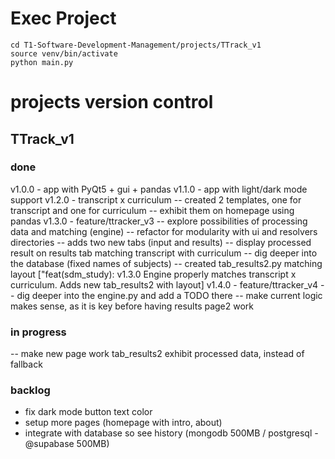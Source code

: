 # Exec Project
```
cd T1-Software-Development-Management/projects/TTrack_v1
source venv/bin/activate
python main.py
```

# projects version control

## TTrack_v1

### done
v1.0.0 - app with PyQt5 + gui + pandas
v1.1.0 - app with light/dark mode support
v1.2.0 - transcript x curriculum
-- created 2 templates, one for transcript and one for curriculum 
-- exhibit them on homepage using pandas
v1.3.0 - feature/ttracker_v3
-- explore possibilities of processing data and matching (engine) 
-- refactor for modularity with ui and resolvers directories
-- adds two new tabs (input and results)
-- display processed result on results tab matching transcript with curriculum
-- dig deeper into the database (fixed names of subjects)
-- created tab_results2.py matching layout ["feat(sdm_study): v1.3.0 Engine properly matches transcript x curriculum. Adds new tab_results2 with layout]
v1.4.0 - feature/ttracker_v4
-- dig deeper into the engine.py and add a TODO there
-- make current logic makes sense, as it is key before having results page2 work

### in progress

-- make new page work tab_results2 exhibit processed data, instead of fallback

### backlog

- fix dark mode button text color
- setup more pages (homepage with intro, about)
- integrate with database so see history (mongodb 500MB / postgresql - @supabase 500MB)



